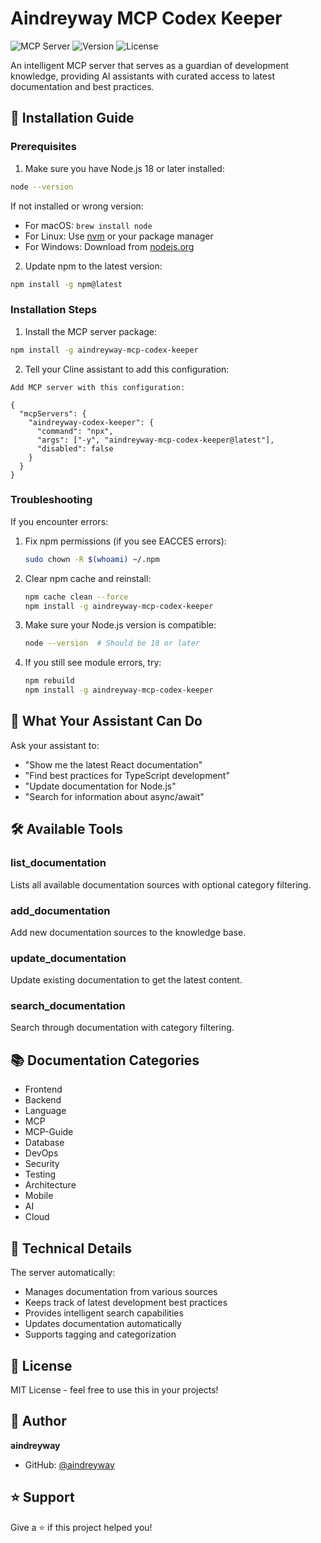 # Aindreyway MCP Codex Keeper

![MCP Server](https://img.shields.io/badge/MCP-Server-blue)
![Version](https://img.shields.io/badge/version-1.0.3-green)
![License](https://img.shields.io/badge/license-MIT-blue)

An intelligent MCP server that serves as a guardian of development knowledge, providing AI assistants with curated access to latest documentation and best practices.

## 🚀 Installation Guide

### Prerequisites

1. Make sure you have Node.js 18 or later installed:

```bash
node --version
```

If not installed or wrong version:

- For macOS: `brew install node`
- For Linux: Use [nvm](https://github.com/nvm-sh/nvm) or your package manager
- For Windows: Download from [nodejs.org](https://nodejs.org/)

2. Update npm to the latest version:

```bash
npm install -g npm@latest
```

### Installation Steps

1. Install the MCP server package:

```bash
npm install -g aindreyway-mcp-codex-keeper
```

2. Tell your Cline assistant to add this configuration:

```
Add MCP server with this configuration:

{
  "mcpServers": {
    "aindreyway-codex-keeper": {
      "command": "npx",
      "args": ["-y", "aindreyway-mcp-codex-keeper@latest"],
      "disabled": false
    }
  }
}
```

### Troubleshooting

If you encounter errors:

1. Fix npm permissions (if you see EACCES errors):

   ```bash
   sudo chown -R $(whoami) ~/.npm
   ```

2. Clear npm cache and reinstall:

   ```bash
   npm cache clean --force
   npm install -g aindreyway-mcp-codex-keeper
   ```

3. Make sure your Node.js version is compatible:

   ```bash
   node --version  # Should be 18 or later
   ```

4. If you still see module errors, try:
   ```bash
   npm rebuild
   npm install -g aindreyway-mcp-codex-keeper
   ```

## 🎯 What Your Assistant Can Do

Ask your assistant to:

- "Show me the latest React documentation"
- "Find best practices for TypeScript development"
- "Update documentation for Node.js"
- "Search for information about async/await"

## 🛠 Available Tools

### list_documentation

Lists all available documentation sources with optional category filtering.

### add_documentation

Add new documentation sources to the knowledge base.

### update_documentation

Update existing documentation to get the latest content.

### search_documentation

Search through documentation with category filtering.

## 📚 Documentation Categories

- Frontend
- Backend
- Language
- MCP
- MCP-Guide
- Database
- DevOps
- Security
- Testing
- Architecture
- Mobile
- AI
- Cloud

## 🔧 Technical Details

The server automatically:

- Manages documentation from various sources
- Keeps track of latest development best practices
- Provides intelligent search capabilities
- Updates documentation automatically
- Supports tagging and categorization

## 📝 License

MIT License - feel free to use this in your projects!

## 👤 Author

**aindreyway**

- GitHub: [@aindreyway](https://github.com/aindreyway)

## ⭐️ Support

Give a ⭐️ if this project helped you!
